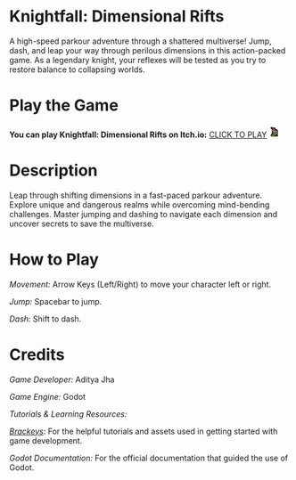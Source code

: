 # Knightfall: Dimensional Rifts
A high-speed parkour adventure through a shattered multiverse! Jump, dash, and leap your way through perilous dimensions in this action-packed game. As a legendary knight, your reflexes will be tested as you try to restore balance to collapsing worlds.

# Play the Game
**You can play Knightfall: Dimensional Rifts on Itch.io:**
  [CLICK TO PLAY](https://prolly-adi.itch.io/knightfall-dimensional-rifts) ![screenshot1](https://github.com/Aditya-J07/Knightfall/blob/47b7e5babce3c5acb4739aea67e4240dad251ced/image.png)

# Description
Leap through shifting dimensions in a fast-paced parkour adventure. Explore unique and dangerous realms while overcoming mind-bending challenges. Master jumping and dashing to navigate each dimension and uncover secrets to save the multiverse.

# How to Play

*Movement:*
  Arrow Keys (Left/Right) to move your character left or right.
  
*Jump:*
  Spacebar to jump.
  
*Dash:*
  Shift to dash.

# Credits
*Game Developer:* Aditya Jha

*Game Engine:* Godot

*Tutorials & Learning Resources:*

  [*Brackeys*](https://brackeysgames.itch.io/brackeys-platformer-bundle): For the helpful tutorials and assets used in getting started with game development.
  
  *Godot Documentation:* For the official documentation that guided the use of Godot.
